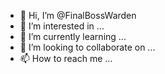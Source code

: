 - 👋 Hi, I’m @FinalBossWarden
- 👀 I’m interested in ...
- 🌱 I’m currently learning ...
- 💞️ I’m looking to collaborate on ...
- 📫 How to reach me ...

<!---
FinalBossWarden/FinalBossWarden is a ✨ special ✨ repository because its `README.md` (this file) appears on your GitHub profile.
You can click the Preview link to take a look at your changes.
--->

